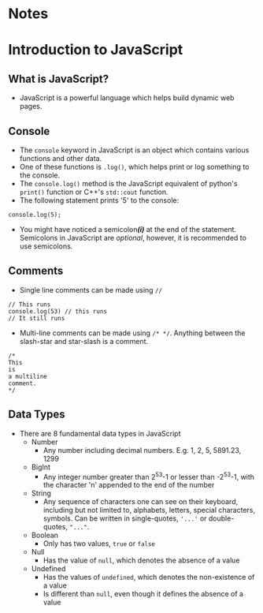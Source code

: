 <link rel="stylesheet" type="text/css" href="../assets/content.css">
<h1 class="custom-header">Notes</h1>

# Introduction to JavaScript

## What is JavaScript?

* JavaScript is a powerful language which helps build dynamic web pages.

## Console

* The `console` keyword in JavaScript is an object which contains various functions and other data. 
* One of these functions is `.log()`, which helps print or log something to the console.
* The `console.log()` method is the JavaScript equivalent of python's `print()` function or C++'s `std::cout` function.
* The following statement prints '5' to the console:
```
console.log(5);
```
* You might have noticed a semicolon<b><i>(i)</i></b> at the end of the statement. Semicolons in JavaScript are _optional_, however, it is recommended to use semicolons.

## Comments

* Single line comments can be made using `//`
```
// This runs
console.log(53) // this runs
// It still runs
```
* Multi-line comments can be made using `/* */`. Anything between the slash-star and star-slash is a comment.
```
/*
This
is
a multiline
comment.
*/
```	

## Data Types

* There are 8 fundamental data types in JavaScript
	* Number
		* Any number including decimal numbers. E.g. 1, 2, 5, 5891.23, 1299
	* BigInt
		* Any integer number greater than 2<sup>53</sup>-1 or lesser than -2<sup>53</sup>-1, with the character 'n' appended to the end of the number
	* String
		* Any sequence of characters one can see on their keyboard, including but not limited to, alphabets, letters, special characters, symbols. Can be written in single-quotes, `'...'` or double-quotes, `"..."`.
	* Boolean
		* Only has two values, `true` or `false`
	* Null
		* Has the value of `null`, which denotes the absence of a value
	* Undefined
		* Has the values of `undefined`, which denotes the non-existence of a value
		* Is different than `null`, even though it defines the absence of a value
	